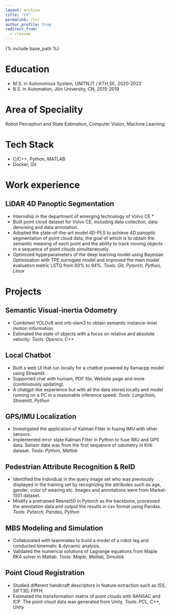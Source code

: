 ```yaml
---
layout: archive
title: "CV"
permalink: /cv/
author_profile: true
redirect_from:
  - /resume
---
```


{% include base_path %}

Education
======
* M.S. in Autonomous System, UNITN,IT / KTH,SE, 2020-2022
* B.S. in Automation, Jilin University, CN, 2015-2019

Area of Speciality
======
Robot Perception and State Estimation, Computer Vision, Machine Learning

Tech Stack
======
* C/C++, Python, MATLAB
* Docker, Git
  
Work experience
======

LiDAR 4D Panoptic Segmentation
------
* Internship in the department of emerging technology of Volvo CE *
* Built point cloud dataset for Volvo CE, including data collection, data denoising and data annotation.
* Adopted the state-of-the-art model 4D-PLS to achieve 4D panoptic segmentation of point cloud data, the goal of which is to obtain the semantic meaning of each point and the ability to track moving objects in a sequence of point clouds simultaneously.
* Optimized hyperparameters of the deep learning model using Bayesian Optimization with TPE surrogate model and improved the main model evaluation metric LSTQ from 93% to 94%.
_Tools: Git, Pytorch, Python, Linux_

Projects
======

Semantic Visual-inertia Odometry
------
* Combined YOLOv8 and orb-slam3 to obtain semantic instance-level motion information.
* Estimated the state of objects with a focus on relative and absolute velocity.
_Tools: Opencv, C++_ 

Local Chatbot
------
* Built a web UI that run locally for a chatbot powered by llamacpp model using Streamlit.
* Supported chat with humam, PDF file, Website page and more (continuously updating).
* A chatgpt-like experience but with all the data stored locally and model running on a PC in a reasonable inference speed.
_Tools: Langchain, Streamlit, Python_ 

GPS/IMU Localization
------
* Investigated the application of Kalman Filter in fusing IMU with other sensors.
* Implemented error state Kalman Filter in Python to fuse IMU and GPS data. Sensor data was from the first sequence of odometry in Kitti dataset.
_Tools: Python, Matlab_ 
  
Pedestrian Attribute Recognition & ReID
------
* Identified the individual in the query image set who was previously displayed in the training set by recognizing the attributes such as age, gender, color of wearing etc. Images and annotations were from Market-1501 dataset.
* Modify a pretrained Resnet50 in Pytorch as the backbone, processed the annotation data and output the results in csv format using Pandas.
_Tools: Pytorch, Pandas, Python_ 

MBS Modeling and Simulation 
------
* Collaborated with teammates to build a model of a robot leg and conducted kinematic & dynamic analysis.
* Validated the numerical solutions of Lagrange equations from Maple RK4 solver in Matlab.
_Tools: Maple, Matlab, Simulink_ 

Point Cloud Registration
------
* Studied different handcraft descriptors in feature extraction such as ISS, SIFT3D, FPFH.
* Estimated the transformation matrix of point clouds with RANSAC and ICP. The point cloud data was generated from Unity.
_Tools: PCL, C++, Unity_ 
